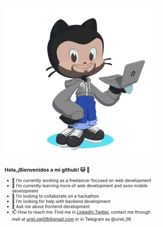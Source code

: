 ![OctoUirel](OctoUriel.jpg)
### Hola,¡Bienvenidos a mi github! :cat: :octopus:

- 🔭 I’m currently working as a freelancer focused on web development
- 🌱 I’m currently learning more of web development and soon mobile development
- 👯 I’m looking to collaborate on a hackathon 
- 🤔 I’m looking for help with backend development
- 💬 Ask me about frontend development
- 📫 How to reach me: Find me in [LinkedIn](https://mx.linkedin.com/in/uriel-garc%C3%ADa-luna-bobadilla-10aa641a3),[Twitter](https://twitter.com/Leiru06), contact me through mail at uriel.owl06@gmail.com or in Telegram as @uriel_06
<!--
**Urielglb/Urielglb** is a ✨ _special_ ✨ repository because its `README.md` (this file) appears on your GitHub profile.
